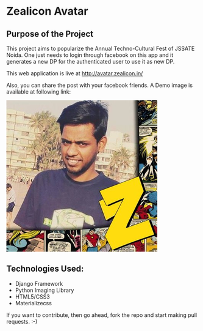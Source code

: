 # Zealicon Avatar

## Purpose of the Project

This project aims to popularize the Annual Techno-Cultural Fest of JSSATE Noida. One just needs to login through facebook on this app and it generates a new DP for the authenticated user to use it as new DP. 

This web application is live at http://avatar.zealicon.in/

Also, you can share the post with your facebook friends. 
A Demo image is available at following link: 

[![demo-image](https://raw.githubusercontent.com/ncs-jss/cool-avatar/master/static/images/demo.jpg)](http://avatar.zealicon.in)

## Technologies Used:
  - Django Framework
  - Python Imaging Library
  - HTML5/CSS3
  - Materializecss

If you want to contribute, then go ahead, fork the repo and start making pull requests. :-)


